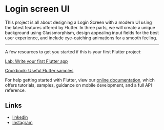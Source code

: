 # Login screen UI

This project is all about designing a Login Screen with a modern UI using the latest features offered by Flutter. In three parts, we will create a unique background using Glassmorphism, design appealing input fields for the best user experience, and include eye-catching animations for a smooth feeling.

---
A few resources to get you started if this is your first Flutter project:

[Lab: Write your first Flutter app](https://flutter.dev/docs/get-started/codelab)

[Cookbook: Useful Flutter samples](https://flutter.dev/docs/cookbook)

For help getting started with Flutter, view our
[online documentation](https://flutter.dev/docs), which offers tutorials,
samples, guidance on mobile development, and a full API reference.

## Links
* [linkedin](https://www.linkedin.com/in/seeni-mohamed-a-24897b1a0/)
* [Instagram](https://www.instagram.com/seeni_md___/)
